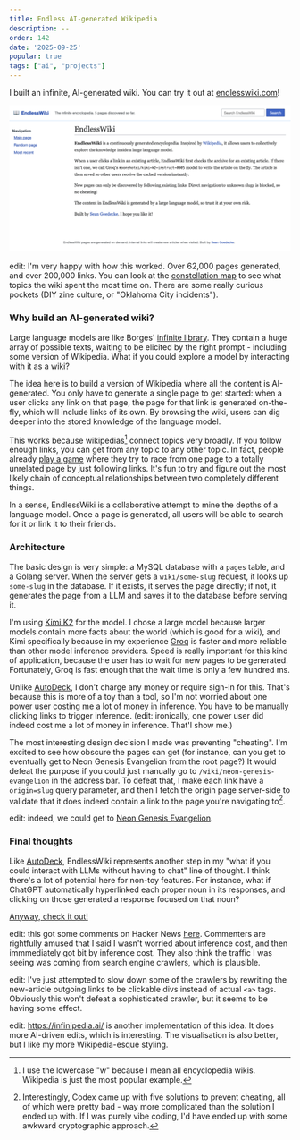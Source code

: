 ```yaml
---
title: Endless AI-generated Wikipedia
description: --
order: 142
date: '2025-09-25'
popular: true
tags: ["ai", "projects"]
---
```


I built an infinite, AI-generated wiki. You can try it out at [endlesswiki.com](https://www.endlesswiki.com/)!

![endlesswiki](endlesswiki.png)

edit: I'm very happy with how this worked. Over 62,000 pages generated, and over 200,000 links. You can look at the [constellation map](https://www.endlesswiki.com/constellation) to see what topics the wiki spent the most time on. There are some really curious pockets (DIY zine culture, or "Oklahoma City incidents").

### Why build an AI-generated wiki?

Large language models are like Borges' [infinite library](https://en.wikipedia.org/wiki/The_Library_of_Babel). They contain a huge array of possible texts, waiting to be elicited by the right prompt - including some version of Wikipedia. What if you could explore a model by interacting with it as a wiki?

The idea here is to build a version of Wikipedia where all the content is AI-generated. You only have to generate a single page to get started: when a user clicks any link on that page, the page for that link is generated on-the-fly, which will include links of its own. By browsing the wiki, users can dig deeper into the stored knowledge of the language model.

This works because wikipedias[^1] connect topics very broadly. If you follow enough links, you can get from any topic to any other topic. In fact, people already [play a game](https://en.wikipedia.org/wiki/Wikipedia:Wiki_Game) where they try to race from one page to a totally unrelated page by just following links. It's fun to try and figure out the most likely chain of conceptual relationships between two completely different things.

In a sense, EndlessWiki is a collaborative attempt to mine the depths of a language model. Once a page is generated, all users will be able to search for it or link it to their friends.

### Architecture

The basic design is very simple: a MySQL database with a `pages` table, and a Golang server. When the server gets a `wiki/some-slug` request, it looks up `some-slug` in the database. If it exists, it serves the page directly; if not, it generates the page from a LLM and saves it to the database before serving it.

I'm using [Kimi K2](https://www.kimi.com/en/) for the model. I chose a large model because larger models contain more facts about the world (which is good for a wiki), and Kimi specifically because in my experience [Groq](https://groq.com/) is faster and more reliable than other model inference providers. Speed is really important for this kind of application, because the user has to wait for new pages to be generated. Fortunately, Groq is fast enough that the wait time is only a few hundred ms.

Unlike [AutoDeck](/autodeck), I don't charge any money or require sign-in for this. That's because this is more of a toy than a tool, so I'm not worried about one power user costing me a lot of money in inference. You have to be manually clicking links to trigger inference. (edit: ironically, one power user did indeed cost me a lot of money in inference. That'l show me.)

The most interesting design decision I made was preventing "cheating". I'm excited to see how obscure the pages can get (for instance, can you get to eventually get to Neon Genesis Evangelion from the root page?) It would defeat the purpose if you could just manually go to `/wiki/neon-genesis-evangelion` in the address bar. To defeat that, I make each link have a `origin=slug` query parameter, and then I fetch the origin page server-side to validate that it does indeed contain a link to the page you're navigating to[^2].

edit: indeed, we could get to [Neon Genesis Evangelion](https://www.endlesswiki.com/wiki/neon_generation_evangelion).

### Final thoughts

Like [AutoDeck](/autodeck), EndlessWiki represents another step in my "what if you could interact with LLMs without having to chat" line of thought. I think there's a lot of potential here for non-toy features. For instance, what if ChatGPT automatically hyperlinked each proper noun in its responses, and clicking on those generated a response focused on that noun?

[Anyway, check it out!](https://www.endlesswiki.com/)

edit: this got some comments on Hacker News [here](https://news.ycombinator.com/item?id=45370760). Commenters are rightfully amused that I said I wasn't worried about inference cost, and then immmediately got bit by inference cost. They also think the traffic I was seeing was coming from search engine crawlers, which is plausible.

edit: I've just attempted to slow down some of the crawlers by rewriting the new-article outgoing links to be clickable divs instead of actual `<a>` tags. Obviously this won't defeat a sophisticated crawler, but it seems to be having some effect.

edit: https://infinipedia.ai/ is another implementation of this idea. It does more AI-driven edits, which is interesting. The visualisation is also better, but I like my more Wikipedia-esque styling.


[^1]: I use the lowercase "w" because I mean all encyclopedia wikis. Wikipedia is just the most popular example.

[^2]: Interestingly, Codex came up with five solutions to prevent cheating, all of which were pretty bad - way more complicated than the solution I ended up with. If I was purely vibe coding, I'd have ended up with some awkward cryptographic approach.